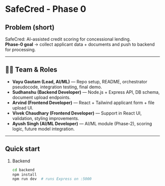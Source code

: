 # SafeCred - Phase 0

## Problem (short)
SafeCred: AI-assisted credit scoring for concessional lending.  
**Phase-0 goal** → collect applicant data + documents and push to backend for processing.

---

## 👨‍💻 Team & Roles
- **Vayu Gautam (Lead, AI/ML)** — Repo setup, README, orchestrator pseudocode, integration testing, final demo.  
- **Sudhanshu (Backend Developer)** — Node.js + Express API, DB schema, document upload endpoints.  
- **Arvind (Frontend Developer)** — React + Tailwind applicant form + file upload UI.  
- **Vivek Chaudhary (Frontend Developer)** — Support in React UI, validation, styling improvements.  
- **Ayush Singh (AI/ML Developer)** — AI/ML module (Phase-2), scoring logic, future model integration.  

---

## Quick start
1. Backend
   ```bash
   cd backend
   npm install
   npm run dev  # runs Express on :5000
